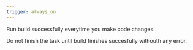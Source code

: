 ```yaml
---
trigger: always_on
---
```


Run build successfully everytime you make code changes. 

Do not finish the task until build finishes succesfully withouth any error.